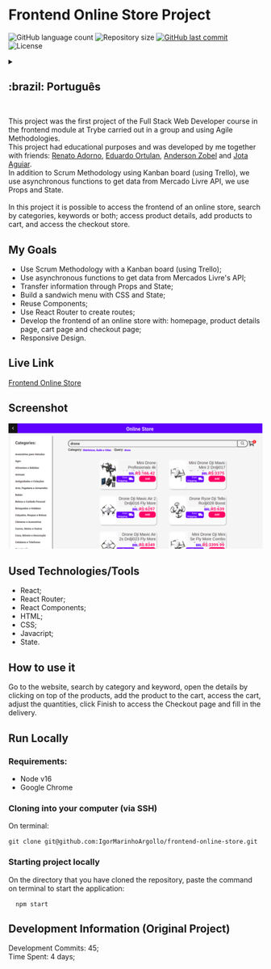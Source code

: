 # Frontend Online Store Project

<p>
  <img alt="GitHub language count" src="https://img.shields.io/github/languages/count/igormarinhoargollo/frontend-online-store?color=%2304D361">

  <img alt="Repository size" src="https://img.shields.io/github/repo-size/igormarinhoargollo/frontend-online-store">
  
  <a href="https://github.com/tgmarinho/frontend-online-store/commits/master">
    <img alt="GitHub last commit" src="https://img.shields.io/github/last-commit/igormarinhoargollo/frontend-online-store">
  </a>
    
   <img alt="License" src="https://img.shields.io/badge/license-MIT-brightgreen">

<details>
  <summary><h2>:brazil: Português</h2></summary>
  Esse projeto foi o primeiro projeto do curso de Full Stack Web Developer no módulo de frontend na Trybe realizado em grupo e utilizando Metogologias Ágeis.<br> Esse projeto teve fins educacionais e foi desenvolvido por mim em conjunto com os amigos: <a href="https://github.com/RENATOADORNO">Renato Adorno</a>, <a href="https://github.com/EOrtulan">Eduardo Ortulan</a>, <a href="https://github.com/Anderson-Zobel">Anderson Zobel</a> e <a href="https://github.com/jotapedrok">Jota Aguiar</a>.<br>
 Além da Metodologia Scrum com uso de quadro Kanban (usando Trello), usamos funções assíncronas para obter os dados da API do Mercado Livre, utilizamos Props e State.<br><br>
  Nesse projeto é possível se acessar o frontend de uma loja online, fazer buscas por categorias, palavras-chave ou ambos; acesssar detalhes dos produtos, adicionar produtos ao carrinho e acessar a loja de finalização de compra.
  
  ## Objetivos
  * Usar a metodologia Scrum, com quadro Kanban (com Trello);
  * Utilizar funções assíncronas para fetch em API's;
  * Transmissão de informações por Props e estado;
  * Construir menu sanduíche;
  * Reutilizar Components;
  * Utilizar rotas;
  * Desenvolver o frontend para uma loja online, com página principal, página de detalhes dos produtos, página de carrinho e página de checkout;
  * Design responsivo.

  ## Live Link
  <a href="https://frontonlinestore.netlify.app/" target="_blank">Frontend Online Store</a>
  
  ## Screenshot
  ![ScreenShot](./src/images/screenshot.png)
  <br>
  
  ## Tecnologias/Ferramentas usadas
  * React;
  * React Router;
  * React Components;
  * HTML;
  * CSS;
  * Javacript;
  * Estado.
  
  ## Como usar
  Acesse o site, faça sua busca por categoria e pelavra-chave, abra os detalhes clicando sobre os produtos, adicione o produto ao carrinho, acesse o carrinho, ajuste as quantidades, clique em Finalizar para acessa a página de Checkout e preencha os dados de entrega.
      
  ## Rodar Localmente
  ### Requisitos:
   * Node v16
   * Google Chrome
    
  ### Clonar no seu computador (via SSH)
  No terminal:
  
    git clone git@github.com:IgorMarinhoArgollo/frontend-online-store.git
  

  ### Iniciando o projeto localmente
  No diretório em que o repositório foi clonado, cole o seguinte comando no terminal para iniciar a aplicação localmente:
   
      npm start
   
  ## Informações de Desenvolvimento (Projeto Original)
  Commits de Desenvolvimento: 45; <br>
  Tempo Gasto: 4 dias;
</details>

##  

This project was the first project of the Full Stack Web Developer course in the frontend module at Trybe carried out in a group and using Agile Methodologies.<br> This project had educational purposes and was developed by me together with friends: <a href="https://github.com/RENATOADORNO">Renato Adorno</a>, <a href="https://github.com/EOrtulan">Eduardo Ortulan</a>, <a href="https://github.com/Anderson-Zobel">Anderson Zobel</a> and <a href="https://github.com/jotapedrok">Jota Aguiar</a>.<br>
 In addition to Scrum Methodology using Kanban board (using Trello), we use asynchronous functions to get data from Mercado Livre API, we use Props and State.<br><br>
  In this project it is possible to access the frontend of an online store, search by categories, keywords or both; access product details, add products to cart, and access the checkout store.

## My Goals
  * Use Scrum Methodology with a Kanban board (using Trello);
  * Use asynchronous functions to get data from Mercados Livre's API;
  * Transfer information through Props and State;
  * Build a sandwich menu with CSS and State;
  * Reuse Components;
  * Use React Router to create routes;
  * Develop the frontend of an online store with: homepage, product details page, cart page and checkout page;
  * Responsive Design.


## Live Link
  <a href="https://frontonlinestore.netlify.app/" target="_blank">Frontend Online Store</a>
  
## Screenshot
![ScreenShot](./src/images/screenshot.png)

## Used Technologies/Tools
  * React;
  * React Router;
  * React Components;
  * HTML;
  * CSS;
  * Javacript;
  * State.

## How to use it
  Go to the website, search by category and keyword, open the details by clicking on top of the products, add the product to the cart, access the cart, adjust the quantities, click Finish to access the Checkout page and fill in the delivery.
        
## Run Locally
  ### Requirements:
   * Node v16
   * Google Chrome
    
  ### Cloning into your computer (via SSH)
  On terminal:

    git clone git@github.com:IgorMarinhoArgollo/frontend-online-store.git

  ### Starting project locally
  On the directory that you have cloned the repository, paste the command on terminal to start the application:

      npm start

    
## Development Information (Original Project)
  Development Commits: 45; <br>
  Time Spent: 4 days; <br> 
